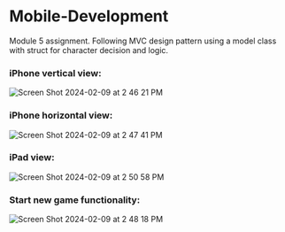 # Mobile-Development
Module 5 assignment. Following MVC design pattern using a model class with struct for character decision and logic.


### iPhone vertical view:

![Screen Shot 2024-02-09 at 2 46 21 PM](https://github.com/CamCrocs/Mobile-Development/assets/105682068/24d30ebd-045d-4db0-9a5f-e973e8fb3c54)



### iPhone horizontal view:

![Screen Shot 2024-02-09 at 2 47 41 PM](https://github.com/CamCrocs/Mobile-Development/assets/105682068/e398db25-bb00-43b7-8faa-32ed237a56e2)



### iPad view:

![Screen Shot 2024-02-09 at 2 50 58 PM](https://github.com/CamCrocs/Mobile-Development/assets/105682068/6407d87a-1d2e-4d30-b529-dc329dd763eb)



### Start new game functionality:

![Screen Shot 2024-02-09 at 2 48 18 PM](https://github.com/CamCrocs/Mobile-Development/assets/105682068/809e5fe3-c277-498e-9ddd-55568d2adbe1)
